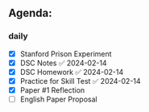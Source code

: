 ## Agenda: 
### daily

- [x] Stanford Prison Experiment 
- [x] DSC Notes ✅ 2024-02-14
- [x] DSC Homework ✅ 2024-02-14
- [x] Practice for Skill Test ✅ 2024-02-14
- [x] Paper #1 Reflection
- [ ] English Paper Proposal